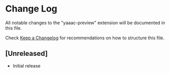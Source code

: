 # Change Log

All notable changes to the "yaaac-preview" extension will be documented in this file.

Check [Keep a Changelog](http://keepachangelog.com/) for recommendations on how to structure this file.

## [Unreleased]

- Initial release